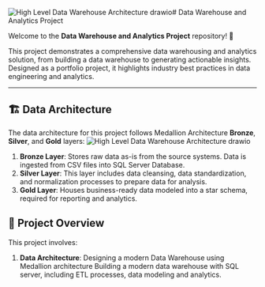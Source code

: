 ![High Level Data Warehouse Architecture drawio](https://github.com/user-attachments/assets/ffe18290-f9bd-46bb-8dde-c83a52a2621f)# Data Warehouse and Analytics Project

Welcome to the **Data Warehouse and Analytics Project** repository! 🚀

This project demonstrates a comprehensive data warehousing and analytics solution, from building a data warehouse to generating actionable insights. Designed as a portfolio project, it highlights industry best practices in data engineering and analytics.

---
## 🏗️ Data Architecture

The data architecture for this project follows Medallion Architecture **Bronze**, **Silver**, and **Gold** layers:
![High Level Data Warehouse Architecture drawio](https://github.com/user-attachments/assets/cf532426-4ec7-4fe3-aa4b-fd391464ae7f)


1. **Bronze Layer**: Stores raw data as-is from the source systems. Data is ingested from CSV files into SQL Server Database.
2. **Silver Layer**: This layer includes data cleansing, data standardization, and normalization processes to prepare data for analysis.
3. **Gold Layer**: Houses business-ready data modeled into a star schema, required for reporting and analytics.


## 📖 Project Overview

This project involves:

1. **Data Architecture**: Designing a modern Data Warehouse using Medallion architecture
Building a modern data warehouse with SQL server, including ETL processes, data modeling and analytics.

